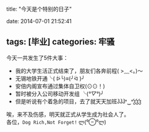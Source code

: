title: "今天是个特别的日子"

date: 2014-07-01 21:52:41

tags: [毕业]
categories:
 牢骚
---
今天一共发生了5件大事：  

* 我的大学生活正式结束了，朋友们各奔前程( >﹏<。)～  
* 无锡地铁开通╰( ᐖ╰)≡(╯ᐛ )╯
* 安倍内阁宣布通过集体自卫权(⊙⊙！)   
* 暂时被分入公司移动开发组 ╰(*°▽°*)╯  
* 但是听说有个着急的项目，去了就天天加班ჰჰჰ❛‿❛ჴჴჴ

唉，来不及伤感，明天就正式从学生成为社会人了。  
各位，`Dog Rich,Not Forget!`  ლ(⁰⊖⁰ლ)